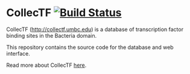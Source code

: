 # CollecTF [![Build Status](https://travis-ci.org/sefakilic/collectf.svg?branch=master)](https://travis-ci.org/sefakilic/collectf)

CollecTF (http://collectf.umbc.edu) is a database of transcription factor
binding sites in the Bacteria domain.

This repository contains the source code for the database and web interface.

Read more about CollecTF [here](http://www.ncbi.nlm.nih.gov/pubmed/24234444).



